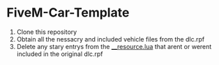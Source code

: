 # FiveM-Car-Template

1. Clone this repository
2. Obtain all the nessacry and included vehicle files from the dlc.rpf
3. Delete any stary entrys from the [__resource.lua](https://github.com/PLOKMJNB/FiveM-Car-Template/blob/master/addon_car_template/__resource.lua) that arent or werent included in the original dlc.rpf
